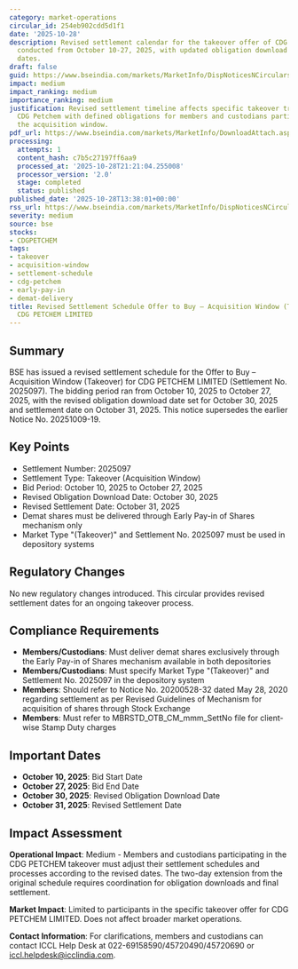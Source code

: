 ```yaml
---
category: market-operations
circular_id: 254eb902cdd5d1f1
date: '2025-10-28'
description: Revised settlement calendar for the takeover offer of CDG PETCHEM LIMITED
  conducted from October 10-27, 2025, with updated obligation download and settlement
  dates.
draft: false
guid: https://www.bseindia.com/markets/MarketInfo/DispNoticesNCirculars.aspx?Noticeid={854B5614-049C-4CF2-B725-4A80CCE39AB8}&noticeno=20251028-35&dt=10/28/2025&icount=35&totcount=64&flag=0
impact: medium
impact_ranking: medium
importance_ranking: medium
justification: Revised settlement timeline affects specific takeover transaction for
  CDG Petchem with defined obligations for members and custodians participating in
  the acquisition window.
pdf_url: https://www.bseindia.com/markets/MarketInfo/DownloadAttach.aspx?id=20251028-35&attachedId=
processing:
  attempts: 1
  content_hash: c7b5c27197ff6aa9
  processed_at: '2025-10-28T21:21:04.255008'
  processor_version: '2.0'
  stage: completed
  status: published
published_date: '2025-10-28T13:38:01+00:00'
rss_url: https://www.bseindia.com/markets/MarketInfo/DispNoticesNCirculars.aspx?Noticeid={854B5614-049C-4CF2-B725-4A80CCE39AB8}&noticeno=20251028-35&dt=10/28/2025&icount=35&totcount=64&flag=0
severity: medium
source: bse
stocks:
- CDGPETCHEM
tags:
- takeover
- acquisition-window
- settlement-schedule
- cdg-petchem
- early-pay-in
- demat-delivery
title: Revised Settlement Schedule Offer to Buy – Acquisition Window (Takeover) for
  CDG PETCHEM LIMITED
---
```


## Summary

BSE has issued a revised settlement schedule for the Offer to Buy – Acquisition Window (Takeover) for CDG PETCHEM LIMITED (Settlement No. 2025097). The bidding period ran from October 10, 2025 to October 27, 2025, with the revised obligation download date set for October 30, 2025 and settlement date on October 31, 2025. This notice supersedes the earlier Notice No. 20251009-19.

## Key Points

- Settlement Number: 2025097
- Settlement Type: Takeover (Acquisition Window)
- Bid Period: October 10, 2025 to October 27, 2025
- Revised Obligation Download Date: October 30, 2025
- Revised Settlement Date: October 31, 2025
- Demat shares must be delivered through Early Pay-in of Shares mechanism only
- Market Type "(Takeover)" and Settlement No. 2025097 must be used in depository systems

## Regulatory Changes

No new regulatory changes introduced. This circular provides revised settlement dates for an ongoing takeover process.

## Compliance Requirements

- **Members/Custodians**: Must deliver demat shares exclusively through the Early Pay-in of Shares mechanism available in both depositories
- **Members/Custodians**: Must specify Market Type "(Takeover)" and Settlement No. 2025097 in the depository system
- **Members**: Should refer to Notice No. 20200528-32 dated May 28, 2020 regarding settlement as per Revised Guidelines of Mechanism for acquisition of shares through Stock Exchange
- **Members**: Must refer to MBRSTD_OTB_CM_mmm_SettNo file for client-wise Stamp Duty charges

## Important Dates

- **October 10, 2025**: Bid Start Date
- **October 27, 2025**: Bid End Date
- **October 30, 2025**: Revised Obligation Download Date
- **October 31, 2025**: Revised Settlement Date

## Impact Assessment

**Operational Impact**: Medium - Members and custodians participating in the CDG PETCHEM takeover must adjust their settlement schedules and processes according to the revised dates. The two-day extension from the original schedule requires coordination for obligation downloads and final settlement.

**Market Impact**: Limited to participants in the specific takeover offer for CDG PETCHEM LIMITED. Does not affect broader market operations.

**Contact Information**: For clarifications, members and custodians can contact ICCL Help Desk at 022-69158590/45720490/45720690 or iccl.helpdesk@icclindia.com.
